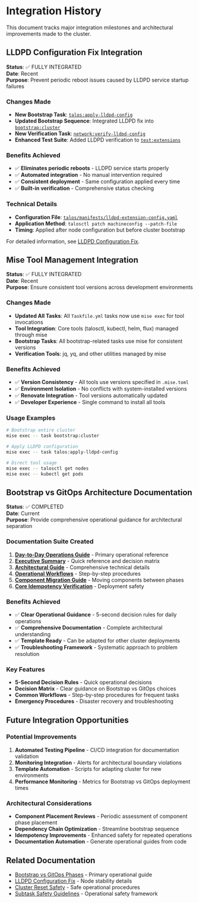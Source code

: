 # Integration History

This document tracks major integration milestones and architectural improvements made to the cluster.

## LLDPD Configuration Fix Integration

**Status**: ✅ FULLY INTEGRATED  
**Date**: Recent  
**Purpose**: Prevent periodic reboot issues caused by LLDPD service startup failures

### Changes Made

- **New Bootstrap Task**: [`talos:apply-lldpd-config`](../Taskfile.yml#L248-L269)
- **Updated Bootstrap Sequence**: Integrated LLDPD fix into [`bootstrap:cluster`](../Taskfile.yml#L51-L61)
- **New Verification Task**: [`network:verify-lldpd-config`](../Taskfile.yml#L588-L613)
- **Enhanced Test Suite**: Added LLDPD verification to [`test:extensions`](../Taskfile.yml#L686-L692)

### Benefits Achieved

- ✅ **Eliminates periodic reboots** - LLDPD service starts properly
- ✅ **Automated integration** - No manual intervention required
- ✅ **Consistent deployment** - Same configuration applied every time
- ✅ **Built-in verification** - Comprehensive status checking

### Technical Details

- **Configuration File**: [`talos/manifests/lldpd-extension-config.yaml`](../talos/manifests/lldpd-extension-config.yaml)
- **Application Method**: `talosctl patch machineconfig --patch-file`
- **Timing**: Applied after node configuration but before cluster bootstrap

For detailed information, see [LLDPD Configuration Fix](./LLDPD_CONFIGURATION_FIX.md).

## Mise Tool Management Integration

**Status**: ✅ FULLY INTEGRATED  
**Date**: Recent  
**Purpose**: Ensure consistent tool versions across development environments

### Changes Made

- **Updated All Tasks**: All `Taskfile.yml` tasks now use `mise exec` for tool invocations
- **Tool Integration**: Core tools (talosctl, kubectl, helm, flux) managed through mise
- **Bootstrap Tasks**: All bootstrap-related tasks use mise for consistent versions
- **Verification Tools**: jq, yq, and other utilities managed by mise

### Benefits Achieved

- ✅ **Version Consistency** - All tools use versions specified in `.mise.toml`
- ✅ **Environment Isolation** - No conflicts with system-installed versions
- ✅ **Renovate Integration** - Tool versions automatically updated
- ✅ **Developer Experience** - Single command to install all tools

### Usage Examples

```bash
# Bootstrap entire cluster
mise exec -- task bootstrap:cluster

# Apply LLDPD configuration
mise exec -- task talos:apply-lldpd-config

# Direct tool usage
mise exec -- talosctl get nodes
mise exec -- kubectl get pods
```

## Bootstrap vs GitOps Architecture Documentation

**Status**: ✅ COMPLETED  
**Date**: Current  
**Purpose**: Provide comprehensive operational guidance for architectural separation

### Documentation Suite Created

1. **[Day-to-Day Operations Guide](./BOOTSTRAP_VS_GITOPS_PHASES.md)** - Primary operational reference
2. **[Executive Summary](./BOOTSTRAP_GITOPS_SUMMARY.md)** - Quick reference and decision matrix
3. **[Architectural Guide](./BOOTSTRAP_VS_GITOPS_ARCHITECTURE.md)** - Comprehensive technical details
4. **[Operational Workflows](./OPERATIONAL_WORKFLOWS.md)** - Step-by-step procedures
5. **[Component Migration Guide](./COMPONENT_MIGRATION_GUIDE.md)** - Moving components between phases
6. **[Core Idempotency Verification](./CORE_IDEMPOTENCY_VERIFICATION.md)** - Deployment safety

### Benefits Achieved

- ✅ **Clear Operational Guidance** - 5-second decision rules for daily operations
- ✅ **Comprehensive Documentation** - Complete architectural understanding
- ✅ **Template Ready** - Can be adapted for other cluster deployments
- ✅ **Troubleshooting Framework** - Systematic approach to problem resolution

### Key Features

- **5-Second Decision Rules** - Quick operational decisions
- **Decision Matrix** - Clear guidance on Bootstrap vs GitOps choices
- **Common Workflows** - Step-by-step procedures for frequent tasks
- **Emergency Procedures** - Disaster recovery and troubleshooting

## Future Integration Opportunities

### Potential Improvements

1. **Automated Testing Pipeline** - CI/CD integration for documentation validation
2. **Monitoring Integration** - Alerts for architectural boundary violations
3. **Template Automation** - Scripts for adapting cluster for new environments
4. **Performance Monitoring** - Metrics for Bootstrap vs GitOps deployment times

### Architectural Considerations

- **Component Placement Reviews** - Periodic assessment of component phase placement
- **Dependency Chain Optimization** - Streamline bootstrap sequence
- **Idempotency Improvements** - Enhanced safety for repeated operations
- **Documentation Automation** - Generate operational guides from code

## Related Documentation

- [Bootstrap vs GitOps Phases](./BOOTSTRAP_VS_GITOPS_PHASES.md) - Primary operational guide
- [LLDPD Configuration Fix](./LLDPD_CONFIGURATION_FIX.md) - Node stability details
- [Cluster Reset Safety](./CLUSTER_RESET_SAFETY.md) - Safe operational procedures
- [Subtask Safety Guidelines](./SUBTASK_SAFETY_GUIDELINES.md) - Operational safety framework
